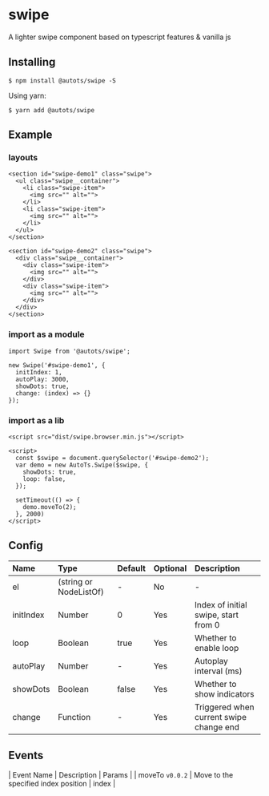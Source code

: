 # swipe

A lighter swipe component based on typescript features & vanilla js


## Installing

```
$ npm install @autots/swipe -S
```

Using yarn:

```
$ yarn add @autots/swipe
```

## Example


### layouts

```
<section id="swipe-demo1" class="swipe">
  <ul class="swipe__container">
    <li class="swipe-item">
      <img src="" alt="">
    </li>
    <li class="swipe-item">
      <img src="" alt="">
    </li>
  </ul>
</section>

<section id="swipe-demo2" class="swipe">
  <div class="swipe__container">
    <div class="swipe-item">
      <img src="" alt="">
    </div>
    <div class="swipe-item">
      <img src="" alt="">
    </div>
  </div>
</section>
```

### import as a module

```
import Swipe from '@autots/swipe';

new Swipe('#swipe-demo1', {
  initIndex: 1,
  autoPlay: 3000,
  showDots: true,
  change: (index) => {}
});
```

### import as a lib

```
<script src="dist/swipe.browser.min.js"></script>

<script>
  const $swipe = document.querySelector('#swipe-demo2');
  var demo = new AutoTs.Swipe($swipe, {
    showDots: true,
    loop: false,
  });

  setTimeout(() => {
    demo.moveTo(2);
  }, 2000)
</script>
```

## Config

| Name | Type | Default | Optional | Description |
|:--|:--|:--|:--|:--|
| el | (string or NodeListOf<Element>) | - | No | - |
| initIndex | Number | 0 | Yes | Index of initial swipe, start from 0 |
| loop | Boolean | true | Yes | Whether to enable loop |
| autoPlay | Number | - | Yes | Autoplay interval (ms) |
| showDots | Boolean | false | Yes | Whether to show indicators |
| change | Function | - | Yes | Triggered when current swipe change end |

## Events
| Event Name | Description | Params |
| moveTo `v0.0.2` | Move to the specified index position | index |


